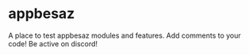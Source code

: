 # appbesaz

A place to test appbesaz modules and features. 
Add comments to your code! 
Be active on discord!
